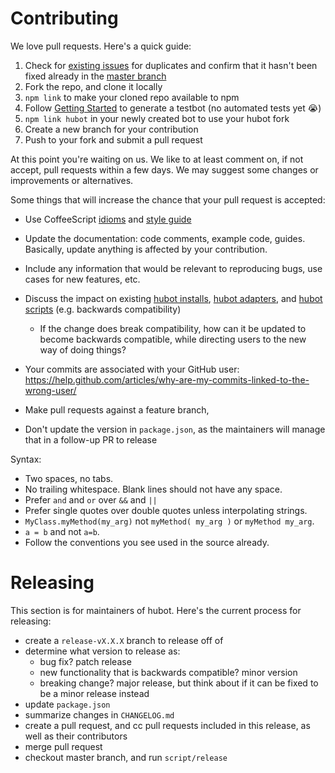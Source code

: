 # Contributing

We love pull requests. Here's a quick guide:

1. Check for [existing issues](https://github.com/github/hubot/issues) for duplicates and confirm that it hasn't been fixed already in the [master branch](https://github.com/github/hubot/commits/master)
2. Fork the repo, and clone it locally
3. `npm link` to make your cloned repo available to npm
4. Follow [Getting Started](docs/README.md) to generate a testbot (no automated tests yet :sob:)
5. `npm link hubot` in your newly created bot to use your hubot fork
6. Create a new branch for your contribution
7. Push to your fork and submit a pull request

At this point you're waiting on us. We like to at least comment on, if not
accept, pull requests within a few days. We may suggest some changes or improvements or alternatives.

Some things that will increase the chance that your pull request is accepted:

* Use CoffeeScript [idioms](http://arcturo.github.io/library/coffeescript/04_idioms.html) and [style guide](https://github.com/polarmobile/coffeescript-style-guide)
* Update the documentation: code comments, example code, guides. Basically,
  update anything is affected by your contribution.
* Include any information that would be relevant to reproducing bugs, use cases for new features, etc.

* Discuss the impact on existing [hubot installs](docs/README.md), [hubot adapters](docs/adapters.md), and [hubot scripts](docs/scripting.md) (e.g. backwards compatibility)
  * If the change does break compatibility, how can it be updated to become backwards compatible, while directing users to the new way of doing things?
* Your commits are associated with your GitHub user: https://help.github.com/articles/why-are-my-commits-linked-to-the-wrong-user/
* Make pull requests against a feature branch,
* Don't update the version in `package.json`, as the maintainers will manage that in a follow-up PR to release

Syntax:

  * Two spaces, no tabs.
  * No trailing whitespace. Blank lines should not have any space.
  * Prefer `and` and `or` over `&&` and `||`
  * Prefer single quotes over double quotes unless interpolating strings.
  * `MyClass.myMethod(my_arg)` not `myMethod( my_arg )` or `myMethod my_arg`.
  * `a = b` and not `a=b`.
  * Follow the conventions you see used in the source already.

# Releasing

This section is for maintainers of hubot. Here's the current process for releasing:

* create a `release-vX.X.X` branch to release off of
* determine what version to release as:
  * bug fix? patch release
  * new functionality that is backwards compatible? minor version
  * breaking change? major release, but think about if it can be fixed to be a minor release instead
* update `package.json`
* summarize changes in `CHANGELOG.md`
* create a pull request, and cc pull requests included in this release, as well as their contributors
* merge pull request
* checkout master branch, and run `script/release`
